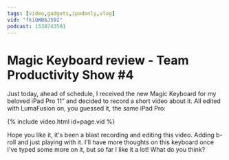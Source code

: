 ```yaml
---
tags: [video,gadgets,ipadonly,vlog]
vid: "fkiQWB6J59I"
podcast: 1538743591
---
```


# Magic Keyboard review - Team Productivity Show #4

Just today, ahead of schedule, I received the new Magic Keyboard for my beloved iPad Pro 11” and decided to record a short video about it. All edited with LumaFusion on, you guessed it, the same iPad Pro:

{% include video.html id=page.vid %}

<!--More-->

Hope you like it, it's been a blast recording and editing this video. Adding b-roll and just playing with it. I'll have more thoughts on this keyboard once I've typed some more on it, but so far I like it a lot! What do you think?

[n]: https://michael.gratis/nozbe
[p]: /podcast
